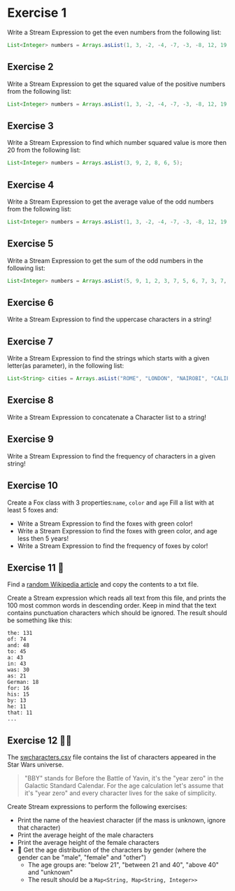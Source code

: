 # Exercise 1

Write a Stream Expression to get the even numbers from the following list:

```java
List<Integer> numbers = Arrays.asList(1, 3, -2, -4, -7, -3, -8, 12, 19, 6, 9, 10, 14);
```

## Exercise 2

Write a Stream Expression to get the squared value of the positive numbers from
the following list:

```java
List<Integer> numbers = Arrays.asList(1, 3, -2, -4, -7, -3, -8, 12, 19, 6, 9, 10, 14);
```

## Exercise 3

Write a Stream Expression to find which number squared value is more then 20
from the following list:

```java
List<Integer> numbers = Arrays.asList(3, 9, 2, 8, 6, 5);
```

## Exercise 4

Write a Stream Expression to get the average value of the odd numbers from the
following list:

```java
List<Integer> numbers = Arrays.asList(1, 3, -2, -4, -7, -3, -8, 12, 19, 6, 9, 10, 14);
```

## Exercise 5

Write a Stream Expression to get the sum of the odd numbers in the following
list:

```java
List<Integer> numbers = Arrays.asList(5, 9, 1, 2, 3, 7, 5, 6, 7, 3, 7, 6, 8, 5, 4, 9, 6, 2);
```

## Exercise 6

Write a Stream Expression to find the uppercase characters in a string!

## Exercise 7

Write a Stream Expression to find the strings which starts with a given
letter(as parameter), in the following list:

```java
List<String> cities = Arrays.asList("ROME", "LONDON", "NAIROBI", "CALIFORNIA", "ZURICH", "NEW DELHI", "AMSTERDAM", "ABU DHABI", "PARIS");
```

## Exercise 8

Write a Stream Expression to concatenate a Character list to a string!

## Exercise 9

Write a Stream Expression to find the frequency of characters in a given string!

## Exercise 10

Create a Fox class with 3 properties:`name`, `color` and `age` Fill a list with
at least 5 foxes and:

- Write a Stream Expression to find the foxes with green color!
- Write a Stream Expression to find the foxes with green color, and age less
  then 5 years!
- Write a Stream Expression to find the frequency of foxes by color!

## Exercise 11 💪

Find a [random Wikipedia article](http://wikiroulette.co/) and copy the contents
to a txt file.

Create a Stream expression which reads all text from this file, and prints the
100 most common words in descending order. Keep in mind that the text contains
punctuation characters which should be ignored. The result should be something
like this:

```text
the: 131
of: 74
and: 48
to: 45
a: 43
in: 43
was: 30
as: 21
German: 18
for: 16
his: 15
by: 13
he: 11
that: 11
...
```

## Exercise 12 💪💪

The [swcharacters.csv](../assets/swcharacters.csv) file contains the list of
characters appeared in the Star Wars universe.

> "BBY" stands for Before the Battle of Yavin, it's the "year zero" in the
> Galactic Standard Calendar. For the age calculation let's assume that it's
> "year zero" and every character lives for the sake of simplicity.

Create Stream expressions to perform the following exercises:

- Print the name of the heaviest character (if the mass is unknown, ignore that
  character)
- Print the average height of the male characters
- Print the average height of the female characters
- 💪 Get the age distribution of the characters by gender (where the gender can
  be "male", "female" and "other")
  - The age groups are: "below 21", "between 21 and 40", "above 40" and
    "unknown"
  - The result should be a `Map<String, Map<String, Integer>>`
